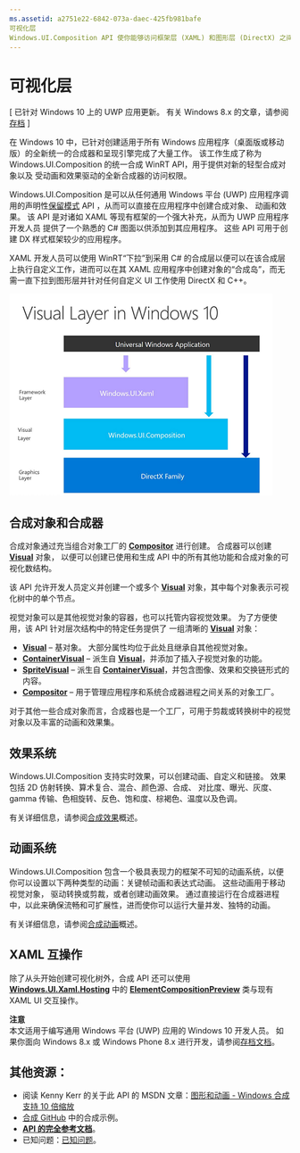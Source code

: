 ```yaml
---
ms.assetid: a2751e22-6842-073a-daec-425fb981bafe
可视化层
Windows.UI.Composition API 使你能够访问框架层 (XAML) 和图形层 (DirectX) 之间的合成层。
---
```

# 可视化层

\[ 已针对 Windows 10 上的 UWP 应用更新。 有关 Windows 8.x 的文章，请参阅[存档](http://go.microsoft.com/fwlink/p/?linkid=619132) \]

在 Windows 10 中，已针对创建适用于所有 Windows 应用程序（桌面版或移动版）的全新统一的合成器和呈现引擎完成了大量工作。 该工作生成了称为 Windows.UI.Composition 的统一合成 WinRT API，用于提供对新的轻型合成对象以及 受动画和效果驱动的全新合成器的访问权限。

Windows.UI.Composition 是可以从任何通用 Windows 平台 (UWP) 应用程序调用的声明性[保留模式](https://msdn.microsoft.com/library/windows/desktop/ff684178.aspx) API ，从而可以直接在应用程序中创建合成对象、 动画和效果。 该 API 是对诸如 XAML 等现有框架的一个强大补充，从而为 UWP 应用程序开发人员 提供了一个熟悉的 C# 图面以供添加到其应用程序。 这些 API 可用于创建 DX 样式框架较少的应用程序。

XAML 开发人员可以使用 WinRT“下拉”到采用 C# 的合成层以便可以在该合成层上执行自定义工作，进而可以在其 XAML 应用程序中创建对象的“合成岛”，而无需一直下拉到图形层并针对任何自定义 UI 工作使用 DirectX 和 C++。

![](images/layers-win-ui-composition.png)
## <span id="Composition_Objects_and_The_Compositor"> </span> <span id="composition_objects_and_the_compositor"> </span> <span id="COMPOSITION_OBJECTS_AND_THE_COMPOSITOR"> </span>合成对象和合成器

合成对象通过充当组合对象工厂的 [**Compositor**](https://msdn.microsoft.com/library/windows/apps/Dn706789) 进行创建。 合成器可以创建 [**Visual**](https://msdn.microsoft.com/library/windows/apps/Dn706858) 对象， 以便可以创建已使用和生成 API 中的所有其他功能和合成对象的可视化数结构。

该 API 允许开发人员定义并创建一个或多个 [**Visual**](https://msdn.microsoft.com/library/windows/apps/Dn706858) 对象，其中每个对象表示可视化树中的单个节点。

视觉对象可以是其他视觉对象的容器，也可以托管内容视觉效果。 为了方便使用，该 API 针对层次结构中的特定任务提供了 一组清晰的 [**Visual**](https://msdn.microsoft.com/library/windows/apps/Dn706858) 对象：

-   [
            **Visual**](https://msdn.microsoft.com/library/windows/apps/Dn706858) – 基对象。 大部分属性均位于此处且继承自其他视觉对象。
-   [
            **ContainerVisual**](https://msdn.microsoft.com/library/windows/apps/Dn706810) – 派生自 [**Visual**](https://msdn.microsoft.com/library/windows/apps/Dn706858)，并添加了插入子视觉对象的功能。
-   [
            **SpriteVisual**](https://msdn.microsoft.com/library/windows/apps/Mt589433) – 派生自 [**ContainerVisual**](https://msdn.microsoft.com/library/windows/apps/Dn706810)，并包含图像、效果和交换链形式的内容。
-   [
            **Compositor**](https://msdn.microsoft.com/library/windows/apps/Dn706789) – 用于管理应用程序和系统合成器进程之间关系的对象工厂。

对于其他一些合成对象而言，合成器也是一个工厂，可用于剪裁或转换树中的视觉对象以及丰富的动画和效果集。

## <span id="Effects_System"> </span> <span id="effects_system"> </span> <span id="EFFECTS_SYSTEM"> </span>效果系统

Windows.UI.Composition 支持实时效果，可以创建动画、自定义和链接。 效果包括 2D 仿射转换、算术复合、混合、颜色源、合成、 对比度、曝光、灰度、gamma 传输、色相旋转、反色、饱和度、棕褐色、温度以及色调。

有关详细信息，请参阅[合成效果](composition-effects.md)概述。

## <span id="Animation_System"> </span> <span id="animation_system"> </span> <span id="ANIMATION_SYSTEM"> </span>动画系统

Windows.UI.Composition 包含一个极具表现力的框架不可知的动画系统，以便你可以设置以下两种类型的动画：关键帧动画和表达式动画。 这些动画用于移动视觉对象， 驱动转换或剪裁，或者创建动画效果。 通过直接运行在合成器进程中，以此来确保流畅和可扩展性，进而使你可以运行大量并发、独特的动画。

有关详细信息，请参阅[合成动画](composition-animation.md)概述。

## <span id="XAML_Interoperation"> </span> <span id="xaml_interoperation"> </span> <span id="XAML_INTEROPERATION"> </span>XAML 互操作

除了从头开始创建可视化树外，合成 API 还可以使用 [**Windows.UI.Xaml.Hosting**](https://msdn.microsoft.com/library/windows/apps/Hh701908) 中的 [**ElementCompositionPreview**](https://msdn.microsoft.com/library/windows/apps/Mt608976) 类与现有 XAML UI 交互操作。


**注意**  
本文适用于编写通用 Windows 平台 (UWP) 应用的 Windows 10 开发人员。 如果你面向 Windows 8.x 或 Windows Phone 8.x 进行开发，请参阅[存档文档](http://go.microsoft.com/fwlink/p/?linkid=619132)。

 

## <span id="Additional_Resources_"> </span> <span id="additional_resources_"> </span> <span id="ADDITIONAL_RESOURCES_"> </span>其他资源：

-   阅读 Kenny Kerr 的关于此 API 的 MSDN 文章：[图形和动画 - Windows 合成支持 10 倍缩放](https://msdn.microsoft.com/magazine/mt590968)
-   [合成 GitHub](https://github.com/Microsoft/composition) 中的合成示例。
-   [
            **API 的完全参考文档**](https://msdn.microsoft.com/library/windows/apps/Dn706878)。
-   已知问题：[已知问题](https://social.msdn.microsoft.com/Forums/en-US/home?forum=Win10SDKToolsIssues)。

 

 






<!--HONumber=Mar16_HO1-->


